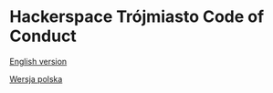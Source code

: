 <!--
SPDX-FileCopyrightText: 2021 Piotr "DoomHammer" Gaczkowski for Hackerspace Trójmiasto

SPDX-License-Identifier: CC-BY-4.0
-->
# Hackerspace Trójmiasto Code of Conduct

[English version](code-of-conduct.md)

[Wersja polska](code-of-conduct.pl.md)
